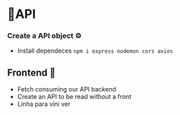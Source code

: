 # 🎈API

### Create a API object ⚙
 - Install dependeces `npm i express nodemon cors axios`


## Frontend 🧧

- Fetch consuming our API backend
- Create an API to be read without a front
- Linha para vini ver
